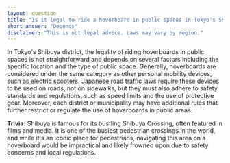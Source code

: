 ```yaml
---
layout: question
title: "Is it legal to ride a hoverboard in public spaces in Tokyo's Shibuya district?"
short_answer: "Depends"
disclaimer: "This is not legal advice. Laws may vary by region."
---
```


In Tokyo's Shibuya district, the legality of riding hoverboards in public spaces is not straightforward and depends on several factors including the specific location and the type of public space. Generally, hoverboards are considered under the same category as other personal mobility devices, such as electric scooters. Japanese road traffic laws require these devices to be used on roads, not on sidewalks, but they must also adhere to safety standards and regulations, such as speed limits and the use of protective gear. Moreover, each district or municipality may have additional rules that further restrict or regulate the use of hoverboards in public areas.

**Trivia:** Shibuya is famous for its bustling Shibuya Crossing, often featured in films and media. It is one of the busiest pedestrian crossings in the world, and while it's an iconic place for pedestrians, navigating this area on a hoverboard would be impractical and likely frowned upon due to safety concerns and local regulations.
